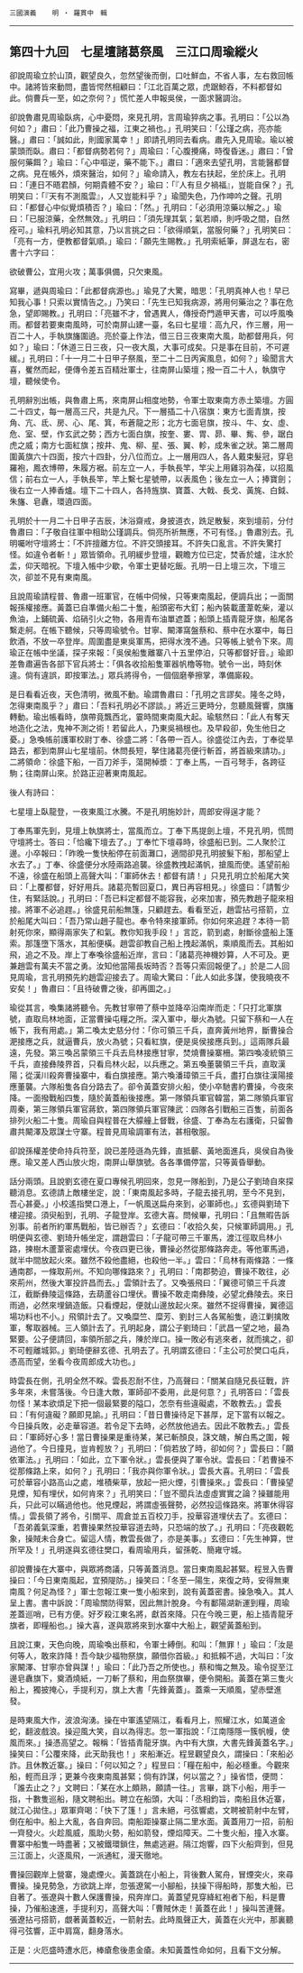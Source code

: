 

`三國演義`　　`明 ‧ 羅貫中　輯`

* * *

## 第四十九回　七星壇諸葛祭風　三江口周瑜縱火

卻說周瑜立於山頂，觀望良久，忽然望後而倒，口吐鮮血，不省人事，左右救回帳中。諸將皆來動問，盡皆愕然相顧曰：「江北百萬之眾，虎踞鯨吞，不料都督如此。倘曹兵一至，如之奈何？」慌忙差人申報吳侯，一面求醫調治。

卻說魯肅見周瑜臥病，心中憂悶，來見孔明，言周瑜猝病之事。孔明曰：「公以為何如？」肅曰：「此乃曹操之福，江東之禍也。」孔明笑曰：「公瑾之病，亮亦能醫。」肅曰：「誠如此，則國家萬幸！」即請孔明同去看病。肅先入見周瑜。瑜以被蒙頭而臥。肅曰：「都督病勢若何？」周瑜曰：「心腹攪痛，時復昏迷。」肅曰：「曾服何藥餌？」瑜曰：「心中嘔逆，藥不能下。」肅曰：「適來去望孔明，言能醫都督之病。見在帳外，煩來醫治，如何？」瑜命請入，教左右扶起，坐於床上。孔明曰：「連日不晤君顏，何期貴體不安？」瑜曰：「『人有旦夕禍福』，豈能自保？」孔明笑曰：「『天有不測風雲』，人又豈能料乎？」瑜聞失色，乃作呻吟之聲。孔明曰：「都督心中似覺煩積否？」瑜曰：「然。」孔明曰：「必須用涼藥以解之。」瑜曰：「已服涼藥，全然無效。」孔明曰：「須先理其氣；氣若順，則呼吸之間，自然痊可。」瑜料孔明必知其意，乃以言挑之曰：「欲得順氣，當服何藥？」孔明笑曰：「亮有一方，便教都督氣順。」瑜曰：「願先生賜教。」孔明索紙筆，屏退左右，密書十六字曰：

欲破曹公，宜用火攻；萬事俱備，只欠東風。

寫畢，遞與周瑜曰：「此都督病源也。」瑜見了大驚，暗思：「孔明真神人也！早已知我心事！只索以實情告之。」乃笑曰：「先生已知我病源，將用何藥治之？事在危急，望即賜教。」孔明曰：「亮雖不才，曾遇異人，傳授奇門遁甲天書，可以呼風喚雨。都督若要東南風時，可於南屏山建一臺，名曰七星壇：高九尺，作三層，用一百二十人，手執旗旛圍遶。亮於臺上作法，借三日三夜東南大風，助都督用兵，何如？」瑜曰：「休道三日三夜，只一夜大風，大事可成矣。只是事在目前，不可遲緩。」孔明曰：「十一月二十日甲子祭風，至二十二日丙寅風息，如何？」瑜聞言大喜，矍然而起，便傳令差五百精壯軍士，往南屏山築壇；撥一百二十人，執旗守壇，聽候使令。

孔明辭別出帳，與魯肅上馬，來南屏山相度地勢，令軍士取東南方赤土築壇。方圓二十四丈，每一層高三尺，共是九尺。下一層插二十八宿旗：東方七面青旗，按角、亢、氐、房、心、尾、箕，布蒼龍之形；北方七面皂旗，按斗、牛、女、虛、危、室、壁，作玄武之勢；西方七面白旗，按奎、婁、胃、昴、畢、觜、參，踞白虎之威；南方七面紅旗；按井、鬼、柳、星、張、翼、軫，成朱雀之狀。第二層周圍黃旗六十四面，按六十四卦，分八位而立。上一層用四人，各人戴束髮冠，穿皂羅袍，鳳衣博帶，朱履方裾。前左立一人，手執長竿，竿尖上用雞羽為葆，以招風信；前右立一人，手執長竿，竿上繫七星號帶，以表風色；後左立一人；捧寶劍；後右立一人捧香爐。壇下二十四人，各持旌旗、寶蓋、大戟、長戈、黃旄、白鉞、朱旛、皂纛，環遶四面。

孔明於十一月二十日甲子吉辰，沐浴齋戒，身披道衣，跣足散髮，來到壇前，分付魯肅曰：「子敬自往軍中相助公瑾調兵。倘亮所祈無應，不可有怪。」魯肅別去。孔明囑咐守壇將士：「不許擅離方位。不許交頭接耳。不許失口亂言。不許失驚打怪。如違令者斬！」眾皆領命。孔明緩步登壇，觀瞻方位已定，焚香於爐，注水於盂，仰天暗祝。下壇入帳中少歇，令軍士更替吃飯。孔明一日上壇三次，下壇三次，卻並不見有東南風。

且說周瑜請程普、魯肅一班軍官，在帳中伺候，只等東南風起，便調兵出；一面關報孫權接應。黃蓋已自準備火船二十隻，船頭密布大釘；船內裝載蘆葦乾柴，灌以魚油，上鋪硫黃、焰硝引火之物，各用青布油單遮蓋；船頭上插青龍牙旗，船尾各繫走舸。在帳下聽候，只等周瑜號令。甘寧、闞澤窩盤蔡和、蔡中在水寨中，每日飲酒，不放一卒登岸。周圍盡是東吳軍馬，把得水洩不通。只等帳上號令下來。周瑜正在帳中坐議，探子來報：「吳侯船隻離寨八十五里停泊，只等都督好音。」瑜即差魯肅遍告各部下官兵將士：「俱各收拾船隻軍器帆櫓等物。號令一出，時刻休違。倘有違誤，即按軍法。」眾兵將得令，一個個磨拳擦掌，準備廝殺。

是日看看近夜，天色清明，微風不動。瑜謂魯肅曰：「孔明之言謬矣。隆冬之時，怎得東南風乎？」肅曰：「吾料孔明必不謬談。」將近三更時分，忽聽風聲響，旗旛轉動。瑜出帳看時，旗帶竟飄西北，霎時間東南風大起。瑜駭然曰：「此人有奪天地造化之法，鬼神不測之術！若留此人，乃東吳禍根也。及早殺卻，免生他日之憂。」急喚帳前護軍校尉丁奉、徐盛二將：「各帶一百人。徐盛從江內去，丁奉從旱路去，都到南屏山七星壇前。休問長短，拏住諸葛亮便行斬首，將首級來請功。」二將領命：徐盛下船，一百刀斧手，蕩開棹漿：丁奉上馬，一百弓弩手，各跨征駒；往南屏山來。於路正迎著東南風起。

後人有詩曰：

七星壇上臥龍登，一夜東風江水騰。不是孔明施妙計，周郎安得逞才能？

丁奉馬軍先到，見壇上執旗將士，當風而立。丁奉下馬提劍上壇，不見孔明，慌問守壇將士。答曰：「恰纔下壇去了。」丁奉忙下壇尋時，徐盛船已到。二人聚於江邊。小卒報曰：「昨晚一隻快船停在前面灘口，適間卻見孔明披髮下船，那船望上水去了。」丁奉、徐盛便分水陸兩路追襲。徐盛教拽起滿帆，搶風而使。遙望前船不遠，徐盛在船頭上高聲大叫：「軍師休去！都督有請！」只見孔明立於船尾大笑曰：「上覆都督，好好用兵。諸葛亮暫回夏口，異日再容相見。」徐盛曰：「請暫少住，有緊話說。」孔明曰：「吾已料定都督不能容我，必來加害，預先教趙子龍來相接。將軍不必追趕。」徐盛見前船無篷，只顧趕去。看看至近，趙雲拈弓搭箭，立於船尾大叫曰：「吾乃常山趙子龍也。奉令特來接軍師。你如何來追趕？本待一箭射死你來，顯得兩家失了和氣。教你知我手段！」言訖，箭到處，射斷徐盛船上篷索。那篷墮下落水，其船便橫。趙雲卻教自己船上拽起滿帆，乘順風而去。其船如飛，追之不及。岸上丁奉喚徐盛船近岸，言曰：「諸葛亮神機妙算，人不可及。更兼趙雲有萬夫不當之勇。汝知他當陽長坂時否？吾等只索回報便了。」於是二人回見周瑜，言孔明預先約趙雲迎接去了。周瑜大驚曰：「此人如此多謀，使我曉夜不安矣！」魯肅曰：「且待破曹之後，卻再圖之。」

瑜從其言，喚集諸將聽令。先教甘寧帶了蔡中並降卒沿南岸而走：「只打北軍旗號，直取烏林地面，正當曹操屯糧之所。深入軍中，舉火為號。只留下蔡和一人在帳下，我有用處。」第二喚太史慈分付：「你可領三千兵，直奔黃州地界，斷曹操合淝接應之兵，就逼曹兵，放火為號；只看紅旗，便是吳侯接應兵到。」這兩隊兵最遠，先發。第三喚呂蒙領三千兵去烏林接應甘寧，焚燒曹操寨柵。第四喚凌統領三千兵，直接彝陵界首，只看烏林火起，以兵應之。第五喚董襲領三千兵，直取漢陽；從漢川殺奔曹操寨中，看白旗接應。第六喚潘璋領三千兵，盡打白旗往漢陽接應董襲。六隊船隻各自分路去了。卻令黃蓋安排火船，使小卒馳書約曹操，今夜來降。一面撥戰船四隻，隨於黃蓋船後接應。第一隊領兵軍官韓當，第二隊領兵軍官周秦，第三隊領兵軍官蔣欽，第四隊領兵軍官陳武：四隊各引戰船三百隻，前面各排列火船二十隻。周瑜自與程普在大艨艟上督戰，徐盛、丁奉為左右護衛，只留魯肅共闞澤及眾謀士守寨。程普見周瑜調軍有法，甚相敬服。

卻說孫權差使命持兵符至，說已差陸遜為先鋒，直抵蘄、黃地面進兵，吳侯自為後應。瑜又差人西山放火炮，南屏山舉旗號。各各準備停當，只等黃昏舉動。

話分兩頭。且說劉玄德在夏口專候孔明回來，忽見一隊船到，乃是公子劉琦自來探聽消息。玄德請上敵樓坐定，說：「東南風起多時，子龍去接孔明，至今不見到，吾心甚憂。」小校遙指樊口港上，「一帆風送扁舟來到，必軍師也。」玄德與劉琦下樓迎接。須臾船到，孔明、子龍登岸。玄德大喜。問候畢，孔明曰：「且無暇告訴別事。前者所約軍馬戰船，皆已辦否？」玄德曰：「收拾久矣，只候軍師調用。」孔明便與玄德、劉琦升帳坐定，謂趙雲曰：「子龍可帶三千軍馬，渡江徑取烏林小路，揀樹木蘆葦密處埋伏。今夜四更已後，曹操必然從那條路奔走。等他軍馬過，就半中間放起火來。雖然不殺他盡絕，也殺他一半。」雲曰：「烏林有兩條路：一條通南郡，一條取荊州。不知向哪條路來？」孔明曰：「南郡勢迫，曹操不敢往，必來荊州，然後大軍投許昌而去。」雲領計去了。又喚張飛曰：「翼德可領三千兵渡江，截斷彝陵這條路，去葫蘆谷口埋伏。曹操不敢走南彝陵，必望北彝陵去。來日雨過，必然來埋鍋造飯。只看煙起，便就山邊放起火來。雖然不捉得曹操，翼德這場功料也不小。」飛領計去了。又喚糜竺、糜芳、劉封三人各駕船隻，遶江剿擒敗軍，奪取器械。三人領計去了。孔明起身，謂公子劉琦曰：「武昌一望之地，最為緊要。公子便請回，率領所部之兵，陳於岸口。操一敗必有逃來者，就而擒之，卻不可輕離城郭。」劉琦便辭玄德、孔明去了。孔明謂玄德曰：「主公可於樊口屯兵，憑高而望，坐看今夜周郎成大功也。」

時雲長在側，孔明全然不睬。雲長忍耐不住，乃高聲曰：「關某自隨兄長征戰，許多年來，未嘗落後。今日逢大敵，軍師卻不委用，此是何意？」孔明答曰：「雲長勿怪！某本欲煩足下把一個最緊要的隘口，怎奈有些違礙處，不敢教去。」雲長曰：「有何違礙？願即見諭。」孔明曰：「昔日曹操待足下甚厚，足下當有以報之。今日操兵敗，必走華容道。若令足下去時，必然放他過去。因此不敢教去。」雲長曰：「軍師好心多！當日曹操果是重待某，某已斬顏良，誅文醜，解白馬之圍，報過他了。今日撞見，豈肯輕放？」孔明曰：「倘若放了時，卻如何？」雲長曰：「願依軍法。」孔明曰：「如此，立下軍令狀。」雲長便與了軍令狀。雲長曰：「若曹操不從那條路上來，如何？」孔明曰：「我亦與你軍令狀。」雲長大喜。孔明曰：「雲長可於華容小路高山之處，堆積柴草，放起一把火煙，引曹操來。」雲長曰：「曹操望見煙，知有埋伏，如何肯來？」孔明笑曰：「豈不聞兵法虛虛實實之論？操雖能用兵，只此可以瞞過他也。他見煙起，將謂虛張聲勢，必然投這條路來。將軍休得容情。」雲長領了將令，引關平、周倉並五百校刀手，投華容道埋伏去了。玄德曰：「吾弟義氣深重，若曹操果然投華容道去時，只恐端的放了。」孔明曰：「亮夜觀乾象，操賊未合身亡。留這人情，教雲長做了，亦是美事。」玄德曰：「先生神算，世所罕及！」孔明遂與玄德往樊口，看周瑜用兵，留孫乾、簡雍守城。

卻說曹操在大寨中，與眾將商議，只等黃蓋消息。當日東南風起甚緊。程昱入告曹操曰：「今日東南風起，宜預隄防。」操笑曰：「冬至一陽生，來復之時，安得無東南風？何足為怪？」軍士忽報江東一隻小船來到，說有黃蓋密書。操急喚入。其人呈上書。書中訴說：「周瑜關防得緊，因此無計脫身。今有鄱陽湖新運到糧，周瑜差蓋巡哨，已有方便。好歹殺江東名將，獻首來降。只在今晚三更，船上插青龍牙旗者，即糧船也。」操大喜，遂與眾將來到水寨中大船上，觀望黃蓋船到。

且說江東，天色向晚，周瑜喚出蔡和，令軍士縛倒。和叫：「無罪！」瑜曰：「汝是何等人，敢來詐降！吾今缺少福物祭旗，願借你首級。」和抵賴不過，大叫曰：「汝家闞澤、甘寧亦曾與謀！」瑜曰：「此乃吾之所使也。」蔡和悔之無及。瑜令捉至江邊皂纛旗下，奠酒燒紙，一刀斬了蔡和，用血祭旗畢，便令開船。黃蓋在第三隻火船上，獨披掩心，手提利刃，旗上大書「先鋒黃蓋」。蓋乘一天順風，望赤壁進發。

是時東風大作，波浪洶湧。操在中軍遙望隔江，看看月上，照耀江水，如萬道金蛇，翻波戲浪。操迎風大笑，自以為得志。忽一軍指說：「江南隱隱一簇帆幔，使風而來。」操憑高望之。報稱：「皆插青龍牙旗。內中有大旗，大書先鋒黃蓋名字。」操笑曰：「公覆來降，此天助我也！」來船漸近。程昱觀望良久，謂操曰：「來船必詐。且休教近寨。」操曰：「何以知之？」程昱曰：「糧在船中，船必穩重。今觀來船，輕而且浮；更兼今夜東南風甚緊；倘有詐謀，何以當之？」操省悟，便問：「誰去止之？」文聘曰：「某在水上頗熟，願請一往。」言畢，跳下小船，用手一指，十數隻巡船，隨文聘船出。聘立在船頭，大叫：「丞相鈞旨，南船且休近寨，就江心拋住。」眾軍齊喝：「快下了篷！」言未絕，弓弦響處，文聘被箭射中左臂，倒在船中。船上大亂，各自奔回。南船距操寨止隔二里水面。黃蓋用刀一招，前船一齊發火。火趁風威，風助火勢，船如箭發，煙焰障天。二十隻火船，撞入水寨。曹寨中船隻一時盡著；又被鐵環鎖住，無處逃避。隔江炮響，四下火船齊到，但見三江面上，火逐風飛，一派通紅，漫天徹地。

曹操回觀岸上營寨，幾處煙火。黃蓋跳在小船上，背後數人駕舟，冒煙突火，來尋曹操。操見勢急，方欲跳上岸，忽張遼駕一小腳船，扶操下得船時，那隻大船，已自著了。張遼與十數人保護曹操，飛奔岸口。黃蓋望見穿絳紅袍者下船，料是曹操，乃催船速進，手提利刃，高聲大叫：「曹賊休走！黃蓋在此！」操叫苦連聲。張遼拈弓搭箭，覷著黃蓋較近，一箭射去。此時風聲正大，黃蓋在火光中，那裏聽得弓弦響，正中肩窩，翻身落水。

正是：火厄盛時遭水厄，棒瘡愈後患金瘡。未知黃蓋性命如何，且看下文分解。

* * *

